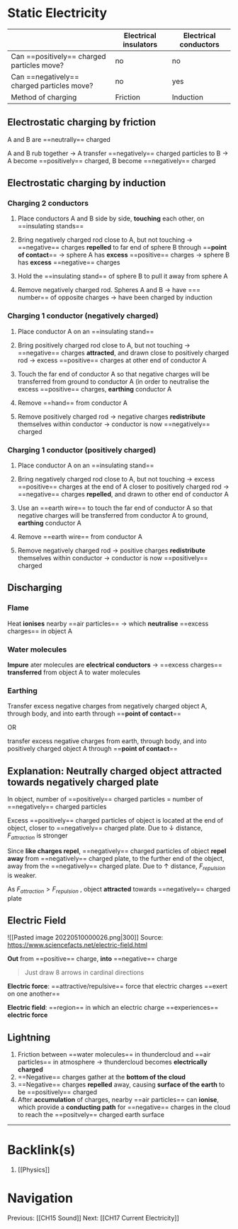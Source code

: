 # Static Electricity
|                             | Electrical insulators                                                    | Electrical conductors                                                                                    |
| --------------------------- | ------------------------------------------------------------------------ | -------------------------------------------------------------------------------------------------------- |
| Can ==positively== charged particles move?| no | no|
| Can ==negatively== charged particles move?| no| yes |
| Method of charging          | Friction   | Induction                                                                                                |

## Electrostatic charging by friction
A and B are ==neutrally== charged

A and B rub together
-> A transfer ==negatively== charged particles to B
-> A become ==positively== charged, B become ==negatively== charged

## Electrostatic charging by induction
### Charging 2 conductors
1. Place conductors A and B side by side, **touching** each other, on ==insulating stands==

2. Bring negatively charged rod close to A, but not touching
    -> ==negative== charges **repelled** to far end of sphere B through ==**point of contact**==
    -> sphere A has **excess** ==positive== charges
    -> sphere B has **excess** ==negative== charges

3. Hold the ==insulating stand== of sphere B to pull it away from sphere A

4. Remove negatively charged rod. Spheres A and B
    -> have ==$=$ number== of opposite charges
    -> have been charged by induction

### Charging 1 conductor (negatively charged)
1. Place conductor A on an ==insulating stand==

2. Bring positively charged rod close to A, but not touching
    -> ==negative== charges **attracted**, and drawn close to positively charged rod
    -> excess ==positive== charges at other end of conductor A

3. Touch the far end of conductor A so that negative charges will be transferred from ground to conductor A (in order to neutralise the excess ==positive== charges, **earthing** conductor A

4. Remove ==hand== from conductor A

5. Remove positively charged rod
    -> negative charges **redistribute** themselves within conductor
    -> conductor is now ==negatively== charged

### Charging 1 conductor (positively charged)
1. Place conductor A on an ==insulating stand==

2. Bring negatively charged rod close to A, but not touching
    -> excess ==positive== charges at the end of A closer to positively charged rod
    -> ==negative== charges **repelled**, and drawn to other end of conductor A

3. Use an ==earth wire== to touch the far end of conductor A so that negative charges will be transferred from conductor A to ground, **earthing** conductor A

4. Remove ==earth wire== from conductor A

5. Remove negatively charged rod
    -> positive charges **redistribute** themselves within conductor
    -> conductor is now ==positively== charged

## Discharging
### Flame
Heat **ionises** nearby ==air particles== -> which **neutralise** ==excess charges== in object A

### Water molecules
**Impure** ater molecules are **electrical conductors** -> ==excess charges== **transferred** from object A to water molecules

### Earthing
Transfer excess negative charges from negatively charged object A, through body, and into earth through ==**point of contact**==

OR

transfer excess negative charges from earth, through body, and into positively charged object A through ==**point of contact**==

## Explanation: Neutrally charged object attracted towards negatively charged plate

In object, number of ==positively== charged particles $=$ number of ==negatively== charged particles

Excess ==positively== charged particles of object is located at the end of object, closer to ==negatively== charged plate. Due to $\downarrow$ distance, $F_{attraction}$ is stronger

Since **like charges repel**, ==negatively== charged particles of object **repel away** from ==negatively== charged plate, to the further end of the object, away from the ==negatively== charged plate. Due to $\uparrow$ distance, $F_{repulsion}$ is weaker.

As $F_{attraction}>F_{repulsion}$ , object **attracted** towards ==negatively== charged plate

## Electric Field
![[Pasted image 20220510000026.png|300]]
Source: https://www.sciencefacts.net/electric-field.html

**Out** from ==positive== charge, **into** ==negative== charge

>Just draw 8 arrows in cardinal directions

**Electric force**:
==attractive/repulsive== force that electric charges ==exert on one another==

**Electric field**:
==region== in which an electric charge ==experiences== **electric force**

## Lightning
1. Friction between ==water molecules== in thundercloud and ==air particles== in atmosphere
    $\rightarrow$ thundercloud becomes **electrically charged**
2. ==Negative== charges gather at the **bottom of the cloud**
3. ==Negative== charges **repelled** away, causing **surface of the earth** to be ==positively== charged
4. After **accumulation** of charges, nearby ==air particles== can **ionise**, which provide a **conducting path** for ==negative== charges in the cloud to reach the ==positvely== charged earth surface

---
# Backlink(s)
1. [[Physics]]

# Navigation
Previous: [[CH15 Sound]]
Next: [[CH17 Current Electricity]]